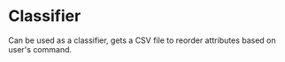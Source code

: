 # Classifier
Can be used as a classifier,
gets a CSV file to reorder attributes based on user's command.
